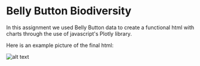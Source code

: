 # Belly Button Biodiversity


In this assignment we used Belly Button data to create a functional html with charts through the use of javascript's Plotly library.

Here is an example picture of the final html:

![alt text](https://github.com/niklasax/Plotly/blob/main/resources/Screen%20Shot%202021-01-09%20at%2011.23.03%20PM.png)
